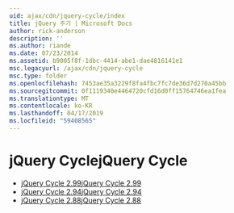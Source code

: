 ```yaml
---
uid: ajax/cdn/jquery-cycle/index
title: jQuery 주기 | Microsoft Docs
author: rick-anderson
description: ''
ms.author: riande
ms.date: 07/23/2014
ms.assetid: b9005f8f-1dbc-4414-abe1-dae4816141e1
msc.legacyurl: /ajax/cdn/jquery-cycle
msc.type: folder
ms.openlocfilehash: 7453ae35a3229f8fa4fbc7fc7de36d7d270a45bb
ms.sourcegitcommit: 0f1119340e4464720cfd16d0ff15764746ea1fea
ms.translationtype: MT
ms.contentlocale: ko-KR
ms.lasthandoff: 04/17/2019
ms.locfileid: "59408565"
---
```

# <a name="jquery-cycle"></a><span data-ttu-id="ea723-102">jQuery Cycle</span><span class="sxs-lookup"><span data-stu-id="ea723-102">jQuery Cycle</span></span>

- [<span data-ttu-id="ea723-103">jQuery Cycle 2.99</span><span class="sxs-lookup"><span data-stu-id="ea723-103">jQuery Cycle 2.99</span></span>](cdnjquerycycle299.md)
- [<span data-ttu-id="ea723-104">jQuery Cycle 2.94</span><span class="sxs-lookup"><span data-stu-id="ea723-104">jQuery Cycle 2.94</span></span>](cdnjquerycycle294.md)
- [<span data-ttu-id="ea723-105">jQuery Cycle 2.88</span><span class="sxs-lookup"><span data-stu-id="ea723-105">jQuery Cycle 2.88</span></span>](cdnjquerycycle288.md)
